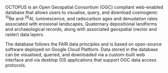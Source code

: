 OCTOPUS is an Open Geospatial Consortium (OGC) compliant web-enabled database that allows users to visualise, query, and download cosmogenic <sup>10</sup>Be and <sup>26</sup>Al, luminescence, and radiocarbon ages and denudation rates associated with erosional landscapes, Quaternary depositional landforms and archaeological records, along with associated geospatial (vector and raster) data layers.

The database follows the FAIR data principles and is based on open-source software deployed on Google Cloud Platform. Data stored in the database can be visualised, queried, and downloaded via a custom-built web interface and via desktop GIS applications that support OGC data access protocols.
